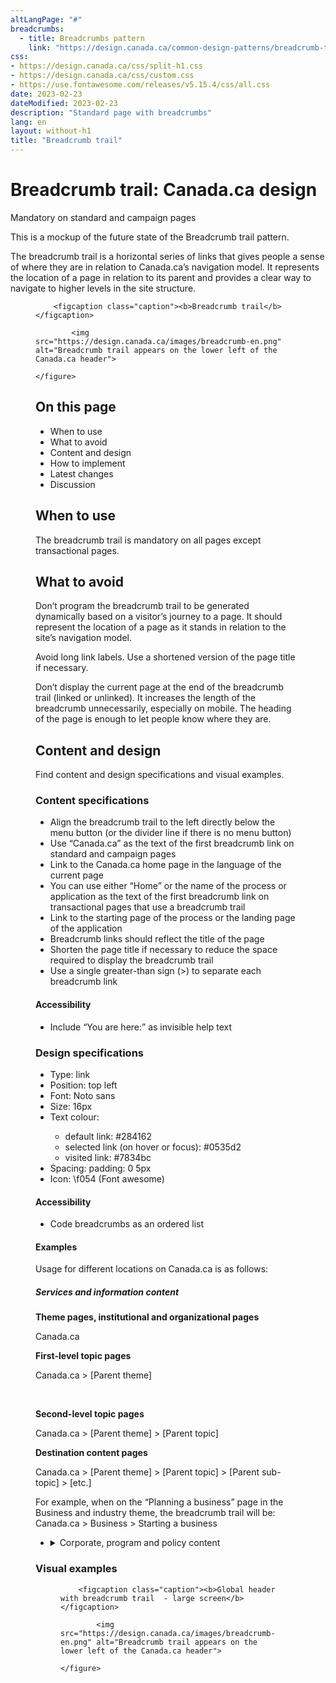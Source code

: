 ```yaml
---
altLangPage: "#"
breadcrumbs:
  - title: Breadcrumbs pattern
    link: "https://design.canada.ca/common-design-patterns/breadcrumb-trail.html"
css:
- https://design.canada.ca/css/split-h1.css
- https://design.canada.ca/css/custom.css
- https://use.fontawesome.com/releases/v5.15.4/css/all.css
date: 2023-02-23
dateModified: 2023-02-23
description: "Standard page with breadcrumbs"
lang: en
layout: without-h1
title: "Breadcrumb trail"
---
```

<h1 property="name" id="wb-cont" dir="ltr"><span class="stacked"><span>Breadcrumb trail</span>: <span>Canada.ca design</span></span></h1>
<span class="label label-danger">Mandatory on standard and campaign pages</span>
<p>This is a mockup of the future state of the Breadcrumb trail pattern.</p>
<p>The breadcrumb trail is a horizontal series of links that gives people a sense of where they are in relation to Canada.ca’s navigation model.  It represents the location of a page in relation to its parent and provides a clear way to navigate to higher levels in the site structure.</p>
<figure>

		<figcaption class="caption"><b>Breadcrumb trail</b></figcaption>

			<img src="https://design.canada.ca/images/breadcrumb-en.png" alt="Breadcrumb trail appears on the lower left of the Canada.ca header">

	</figure>
<h2>On this page</h2>
<ul>
	<li>When to use</li>
	<li>What to avoid</li>
	<li>Content and design</li>
	<li>How to implement</li>
	<li>Latest changes</li>
	<li>Discussion</li>
</ul>
<h2>When to use</h2>
<p>The breadcrumb trail is mandatory on all pages except transactional pages.</p> 
<h2>What to avoid</h2>
<p>Don’t program the breadcrumb trail to be generated dynamically based on a visitor’s journey to a page. It should represent the location of a page as it stands in relation to the site’s navigation model.</p>

<p>Avoid long link labels. Use a shortened version of the page title if necessary.</p>

<p>Don’t display the current page at the end of the breadcrumb trail (linked or unlinked). It increases the length of the breadcrumb unnecessarily, especially on mobile. The heading of the page is enough to let people know where they are.</p>

<h2>Content and design</h2>
<p>Find content and design specifications and visual examples.</p>

<h3>Content specifications</h3>
<ul>
	<li>Align the breadcrumb trail to the left directly below the menu button (or the divider line if there is no menu button)</li>
	<li>Use “Canada.ca” as the text of the first breadcrumb link on standard and campaign pages</li>
	<li>Link to the Canada.ca home page in the language of the current page</li>
<li>You can use either “Home” or the name of the process or application as the text of the first breadcrumb link on transactional pages that use a breadcrumb trail</li>
	<li>Link to the starting page of the process or the landing page of the application</li>
	<li>Breadcrumb links should reflect the title of the page</li> 
<Li>Shorten the page title if necessary to reduce the space required to display the breadcrumb trail</li>
	<li>Use a single greater-than sign (>) to separate each breadcrumb link</li>
	</ul>
<h4>Accessibility</h4>
<ul>
<li>Include “You are here:” as invisible help text</li>
</ul>
<h3>Design specifications</h3>
<ul> 
	<li>Type: link</li> 
	<li>Position: top left</li>
	<li>Font: Noto sans</li>
	<li>Size: 16px</li>
	<li>Text colour:</li>
<ul>
	<li>default link: #284162</li>
	<li>selected link (on hover or focus): #0535d2</li>
	<li>visited link: #7834bc</li>
</ul>
	<li>Spacing: padding: 0 5px</li>
	<li>Icon:  \f054 (Font awesome)</li>
	</ul>
<h4>Accessibility</h4>
<ul>
	<li>Code breadcrumbs as an ordered list</li>
	</ul>
<h4>Examples</h4>
<p>Usage for different locations on Canada.ca is as follows:</p>

<h5>Services and information content</h5>
<p><strong>Theme pages, institutional and organizational pages</strong></p>
	<p>Canada.ca</p>   
<p><strong>First-level topic pages</strong></p>
<p>Canada.ca   >   [Parent theme]</p>
<br>
<p><strong>Second-level topic pages</strong></p>
<p>Canada.ca    >   [Parent theme]    >   [Parent topic]</p>
<p><strong>Destination content pages</strong></p>
<p>Canada.ca    >   [Parent theme]    >   [Parent topic]   >  [Parent sub-topic]   >   [etc.]</p>
<p>For example, when on the “Planning a business” page in the Business and industry theme, the breadcrumb trail will be:
Canada.ca   >   Business   >   Starting a business</p>
<ul class="list-unstyled">
	<li>
		<details>
			<summary>Corporate, program and policy content</summary>
			<p><strong>Corporate, program or policy content pages</strong></p>
			<p>Canada.ca   >   [Institutional profile page]</p>
			<p><strong>Partnering and collaborative arrangement profile pages</strong></p>
			<p>Canada.ca</p>

		</details>
	</li>
	<li>
		<details>
			<summary>Search results pages</summary>
			<p><strong>Basic search pages</strong></p>
			<p>Canada.ca</p>   
			<p><strong>Advanced search pages</strong></p>
			<p>Canada.ca   >   [Basic search]</p>

		</details>
	</li>
<li>
		<details>
			<summary>Campaigns and promotions</summary>
			<p>Promotion campaigns don't need a breadcrumb trail. If you add one, it can lead back to the topic tree, the Institutional/Organizational profile, or to the Home page of Canada.ca.</p>
		</details>
	</li>	
<li>
		<details>
			<summary>News</summary>
			<p>Canada.ca   >   [Institutional profile page]</p>
		</details>
	</li>		
</ul>
<h3>Visual examples</h3>
<figure>

		<figcaption class="caption"><b>Global header with breadcrumb trail  - large screen</b></figcaption>

			<img src="https://design.canada.ca/images/breadcrumb-en.png" alt="Breadcrumb trail appears on the lower left of the Canada.ca header">

	</figure>
</p>
